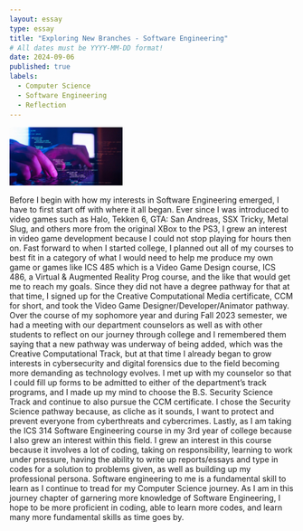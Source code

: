 ```yaml
---
layout: essay
type: essay
title: "Exploring New Branches - Software Engineering"
# All dates must be YYYY-MM-DD format!
date: 2024-09-06
published: true
labels:
  - Computer Science
  - Software Engineering
  - Reflection
---
```


<img width="200px" class="rounded float-start pe-4" src="../img/software-engineering.jpg">

<p>
Before I begin with how my interests in Software Engineering emerged, I have to first start off with where it all began. Ever since I was introduced to video games such as Halo, Tekken 6, GTA: San Andreas, SSX Tricky, Metal Slug, and others more from the original XBox to the PS3, I grew an interest in video game development because I could not stop playing for hours then on. Fast forward to when I started college, I planned out all of my courses to best fit in a category of what I would need to help me produce my own game or games like ICS 485 which is a Video Game Design course, ICS 486, a Virtual & Augmented Reality Prog course, and the like that would get me to reach my goals. Since they did not have a degree pathway for that at that time, I signed up for the Creative Computational Media certificate, CCM for short, and took the Video Game Designer/Developer/Animator pathway. <break>
Over the course of my sophomore year and during Fall 2023 semester, we had a meeting with our department counselors as well as with other students to reflect on our journey through college and I remembered them saying that a new pathway was underway of being added, which was the Creative Computational Track, but at that time I already began to grow interests in cybersecurity and digital forensics due to the field becoming more demanding as technology evolves. I met up with my counselor so that I could fill up forms to be admitted to either of the department’s track programs, and I made up my mind to choose the B.S. Security Science Track and continue to also pursue the CCM certificate. I chose the Security Science pathway because, as cliche as it sounds, I want to protect and prevent everyone from cyberthreats and cybercrimes. <break>
Lastly, as I am taking the ICS 314 Software Engineering course in my 3rd year of college because I also grew an interest within this field. I grew an interest in this course because it involves a lot of coding, taking on responsibility, learning to work under pressure, having the ability to write up reports/essays and type in codes for a solution to problems given, as well as building up my professional persona. Software engineering to me is a fundamental skill to learn as I continue to tread for my Computer Science journey. As I am in this journey chapter of garnering more knowledge of Software Engineering, I hope to be more proficient in coding, able to learn more codes, and learn many more fundamental skills as time goes by.
</p>

